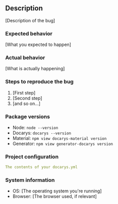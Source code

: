## Description

[Description of the bug]

### Expected behavior

[What you expected to happen]

### Actual behavior

[What is actually happening]

### Steps to reproduce the bug

1. [First step]
2. [Second step]
3. [and so on...]

### Package versions

* Node: `node --version`
* Docarys: `docarys --version`
* Material: `npm view docarys-material version`
* Generator: `npm view generator-docarys version`

### Project configuration

``` yaml
The contents of your docarys.yml
```

### System information

* OS: [The operating system you're running]
* Browser: [The browser used, if relevant]

